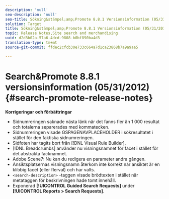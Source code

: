 ```yaml
---
description: 'null'
seo-description: 'null'
seo-title: Sökning&stämpel;amp;Promote 8.8.1 Versionsinformation (05/31/2012)
solution: Target
title: Sökning&stämpel;amp;Promote 8.8.1 Versionsinformation (05/31/2012)
topic: Release Notes,Site search and merchandising
uuid: d2d3b02a-57a6-4dcd-9808-b0bf890ba4d3
translation-type: tm+mt
source-git-commit: ffdec2cfcb30e733c664a7d1ca23868b7a9a9aa5

---
```



# Search&amp;Promote 8.8.1 versionsinformation (05/31/2012){#search-promote-release-notes}

**Korrigeringar och förbättringar**

* Sidnumreringen saknade nästa länk när det fanns fler än 1 000 resultat och totalerna separerades med kommatecken.
* Sidnumreringen visade GSPAGENAVPLACEHOLDER i sökresultatet i stället för den faktiska sidnumreringen.
* Sidfoten har tagits bort från [!DNL Visual Rule Builder].
* [!DNL Breadcrumbs] använder nu visningsnamnet för facet i stället för det abstrakta facknamnet.
* Adobe Scene7: Nu kan du redigera en parameter andra gången.
* Ansiktsplatsernas visningsnamn återkom inte korrekt när ansiktet är en klibbig facet (eller flerval) och har valts.
* `<search-description>` -taggen visade brödtexten i stället när metataggen för beskrivningen hade tomt innehåll.
* Exponerad **[!UICONTROL Guided Search Requests]** under **[!UICONTROL Reports > Search Requests]**.

